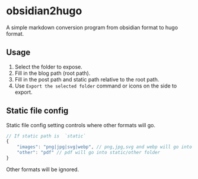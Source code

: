 # obsidian2hugo
A simple markdown conversion program from obsidian format to hugo format.

## Usage
1. Select the folder to expose.
2. Fill in the blog path (root path).
3. Fill in the post path and static path relative to the root path.
4. Use `Export the selected folder` command or icons on the side to export.

## Static file config
Static file config setting controls where other formats will go.

```js
// If static path is  `static`
{
    "images": "png|jpg|svg|webp", // png,jpg,svg and webp will go into static/images folder
    "other": "pdf" // pdf will go into static/other folder
}
```

Other formats will be ignored.
